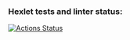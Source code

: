 ### Hexlet tests and linter status:
[![Actions Status](https://github.com/AstrellaNe/python-project-50/actions/workflows/hexlet-check.yml/badge.svg)](https://github.com/AstrellaNe/python-project-50/actions)